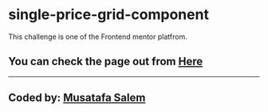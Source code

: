 # single-price-grid-component
This challenge is one of the Frontend mentor platfrom.

## You can check the page out from [Here](https://moustf.github.io/single-price-grid-component/)
---
## Coded by: [Musatafa Salem](https://github.com/moutf/)

